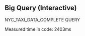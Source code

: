 Big Query (Interactive)
-----------------------

NYC_TAXI_DATA_COMPLETE QUERY

Measured time in code: 2403ms